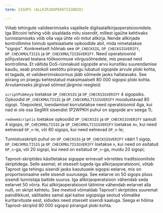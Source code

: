 ```yaml
---
term: SIGOPS (ALLKIRJAOPERATSIOONID)

---
```

Viitab tehingute valideerimiseks vajalikele digitaalallkirjaoperatsioonidele. Iga Bitcoini tehing võib sisaldada mitu sisendit, millest igaühe kehtivaks tunnistamiseks võib olla vaja ühte või mitut allkirja. Nende allkirjade kontrollimine toimub spetsiaalsete opkoodide abil, mida nimetatakse "sigops". Konkreetselt hõlmab see `OP_CHECKSIG`, `OP_CHECKSIGVERIFY`, `OP_CHECKMULTISIG` ja `OP_CHECKMULTISIGVERIFY`. Need operatsioonid põhjustavad teatava töökoormuse võrgusõlmedele, mis peavad neid kontrollima. Et vältida DoS-rünnakuid sigopide arvu kunstliku suurendamise kaudu, seab protokoll seetõttu piirangu lubatud sigopide arvule ploki kohta, et tagada, et valideerimiskoormus jääb sõlmede jaoks hallatavaks. See piirang on praegu kehtestatud maksimaalselt 80 000 sigopsi ploki kohta. Arvutamiseks järgivad sõlmed järgmisi reegleid:

`scriptPubKey`s loetakse `OP_CHECKSIG` ja `OP_CHECKSIGVERIFY` 4 sigopsiks. Opkoodid `OP_CHECKMULTISIG` ja `OP_CHECKMULTISIGVERIFY` moodustavad 80 sigopi. Tõepoolest, loendamisel korrutatakse need operatsioonid 4ga, kui nad ei ole osa SegWit sisendist (P2WPKH puhul on sigopide arv seega 1);

`redeemScriptis` loetakse opkoodid `OP_CHECKSIG` ja `OP_CHECKSIGVERIFY` samuti 4 sigops, `OP_CHECKMULTISIG` ja `OP_CHECKMULTISIGVERIFY` loetakse `4n`, kui need eelnevad `OP_n`-le, või 80 sigops, kui need eelnevad `OP_n`-le;

Tunnistusskripti puhul on `OP_CHECKSIG` ja `OP_CHECKSIGVERIFY` väärt 1 sigop, `OP_CHECKMULTISIG` ja `OP_CHECKMULTISIGVERIFY` loetakse `n`, kui need on esitatud `OP_n`-ga, või 20 sigopi, kui need on esitatud `OP_n`-ga, muidu 20 sigopi;

Taproot-skriptides käsitletakse sigoppe erinevalt võrreldes traditsiooniliste skriptidega. Selle asemel, et otseselt lugeda iga allkirjaoperatsiooni, võtab Taproot iga tehingu sisendi jaoks kasutusele sigopsi eelarve, mis on proportsionaalne selle sisendi suurusega. See eelarve on 50 sigops pluss sisendi tunnistaja baitide suurus. Iga allkirjaoperatsioon vähendab seda eelarvet 50 võrra. Kui allkirjaoperatsiooni täitmine vähendab eelarvet alla nulli, on skript kehtetu. See meetod võimaldab Taproot'i skriptides suuremat paindlikkust, säilitades samal ajal kaitse sigopsiga seotud võimalike kuritarvituste eest, sidudes need otseselt sisendi kaaluga. Seega ei hõlma Taproot-skriptid 80 000 sigopsi piirangut ploki kohta.